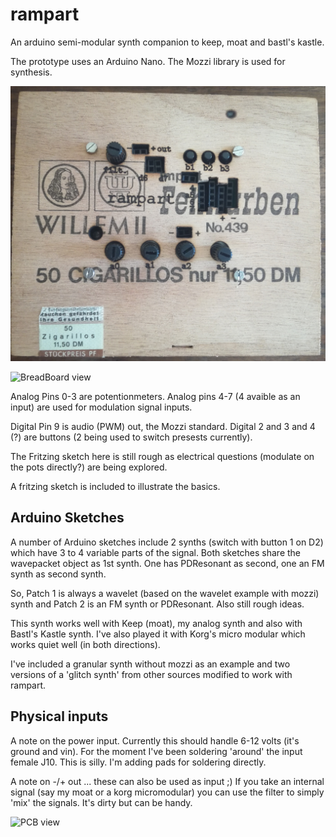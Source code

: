 # rampart
An arduino semi-modular synth companion to keep, moat and bastl's kastle.

The prototype uses an Arduino Nano. The Mozzi library is used for synthesis.

![laser cut and etched prototype, v2](rampart_v2.jpg)

![BreadBoard view](https://github.com/poetaster/rampart/raw/master/rampart_bb.jpg)

Analog Pins 0-3 are potentionmeters. Analog pins 4-7 (4 avaible as an input) are used for modulation signal inputs.

Digital Pin 9 is audio (PWM) out, the Mozzi standard. Digital 2 and 3 and 4 (?) are buttons (2 being used to switch presests currently).

The Fritzing sketch here is still rough as electrical questions (modulate on the pots directly?) are being explored.

A fritzing sketch is included to illustrate the basics.

## Arduino Sketches

A number of Arduino sketches include 2 synths (switch with button 1 on D2) which have 3 to 4 variable parts of the signal. Both sketches share the wavepacket object as 1st synth. One has PDResonant as second, one an FM synth as second synth.

So, Patch 1 is always a wavelet (based on the wavelet example with mozzi) synth and Patch 2 is an FM synth or PDResonant. Also still rough ideas.

This synth works well with Keep (moat), my analog synth and also with Bastl's Kastle synth. I've also played it with Korg's micro modular which works quiet well (in both directions).

I've included a granular synth without mozzi as an example and two versions of a 'glitch synth' from other sources modified to work with rampart.

## Physical inputs

A note on the power input. Currently this should handle 6-12 volts (it's ground and vin). For the moment I've been soldering 'around' the input female J10. This is silly. I'm adding pads for soldering directly.

A note on -/+ out ... these can also be used as input ;) If you take an internal signal (say my moat or a korg micromodular) you can use the filter to simply 'mix' the signals. It's dirty but can be handy.



![PCB view](https://github.com/poetaster/rampart/raw/master/rampart_pcb.jpg)
